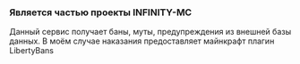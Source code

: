 ### Является частью проекты INFINITY-MC

Данный сервис получает баны, муты, предупреждения из внешней базы данных. В моём случае наказания предоставляет майнкрафт плагин LibertyBans

